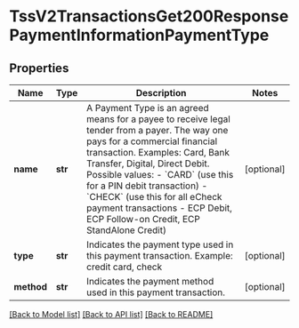 # TssV2TransactionsGet200ResponsePaymentInformationPaymentType

## Properties
Name | Type | Description | Notes
------------ | ------------- | ------------- | -------------
**name** | **str** | A Payment Type is an agreed means for a payee to receive legal tender from a payer. The way one pays for a commercial financial transaction. Examples: Card, Bank Transfer, Digital, Direct Debit. Possible values: - &#x60;CARD&#x60; (use this for a PIN debit transaction) - &#x60;CHECK&#x60; (use this for all eCheck payment transactions - ECP Debit, ECP Follow-on Credit, ECP StandAlone Credit)  | [optional] 
**type** | **str** | Indicates the payment type used in this payment transaction. Example: credit card, check | [optional] 
**method** | **str** | Indicates the payment method used in this payment transaction. | [optional] 

[[Back to Model list]](../README.md#documentation-for-models) [[Back to API list]](../README.md#documentation-for-api-endpoints) [[Back to README]](../README.md)


